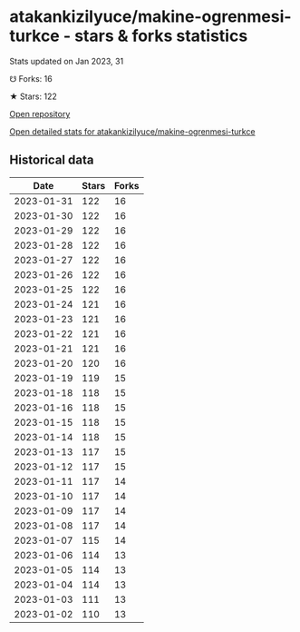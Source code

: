 # atakankizilyuce/makine-ogrenmesi-turkce - stars & forks statistics

Stats updated on Jan 2023, 31

☋ Forks: 16

★ Stars: 122

[Open repository](https://github.com/atakankizilyuce/makine-ogrenmesi-turkce)

[Open detailed stats for atakankizilyuce/makine-ogrenmesi-turkce](https://reviewgithub.com/rep/atakankizilyuce/makine-ogrenmesi-turkce)

## Historical data
| Date | Stars | Forks |
|------|-------|-------|
| 2023-01-31 | 122 | 16 | 
| 2023-01-30 | 122 | 16 | 
| 2023-01-29 | 122 | 16 | 
| 2023-01-28 | 122 | 16 | 
| 2023-01-27 | 122 | 16 | 
| 2023-01-26 | 122 | 16 | 
| 2023-01-25 | 122 | 16 | 
| 2023-01-24 | 121 | 16 | 
| 2023-01-23 | 121 | 16 | 
| 2023-01-22 | 121 | 16 | 
| 2023-01-21 | 121 | 16 | 
| 2023-01-20 | 120 | 16 | 
| 2023-01-19 | 119 | 15 | 
| 2023-01-18 | 118 | 15 | 
| 2023-01-16 | 118 | 15 | 
| 2023-01-15 | 118 | 15 | 
| 2023-01-14 | 118 | 15 | 
| 2023-01-13 | 117 | 15 | 
| 2023-01-12 | 117 | 15 | 
| 2023-01-11 | 117 | 14 | 
| 2023-01-10 | 117 | 14 | 
| 2023-01-09 | 117 | 14 | 
| 2023-01-08 | 117 | 14 | 
| 2023-01-07 | 115 | 14 | 
| 2023-01-06 | 114 | 13 | 
| 2023-01-05 | 114 | 13 | 
| 2023-01-04 | 114 | 13 | 
| 2023-01-03 | 111 | 13 | 
| 2023-01-02 | 110 | 13 | 

